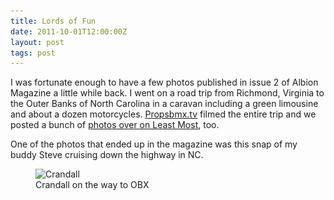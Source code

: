 ```yaml
---
title: Lords of Fun
date: 2011-10-01T12:00:00Z
layout: post
tags: post
---
```


I was fortunate enough to have a few photos published in issue 2 of Albion Magazine a little while back. I went on a road trip from Richmond, Virginia to the Outer Banks of North Carolina in a caravan including a green limousine and about a dozen motorcycles. [Propsbmx.tv](https://www.youtube.com/watch?v=BSkOfBU5ju0) filmed the entire trip and we posted a bunch of [photos over on Least Most](https://leastmost.com/features/lords-of-fun-2-photos/), too.

One of the photos that ended up in the magazine was this snap of my buddy Steve cruising down the highway in NC.

<figure>
  <img src="/img/crandall-240.jpg" sizes="100vw" loading="lazy" srcset="/img/crandall-800.jpg 640w, /img/crandall-1024.jpg 800w, /img/crandall-1600.jpg 1024w" alt="Crandall">
  <figcaption>Crandall on the way to OBX</figcaption>
</figure>
